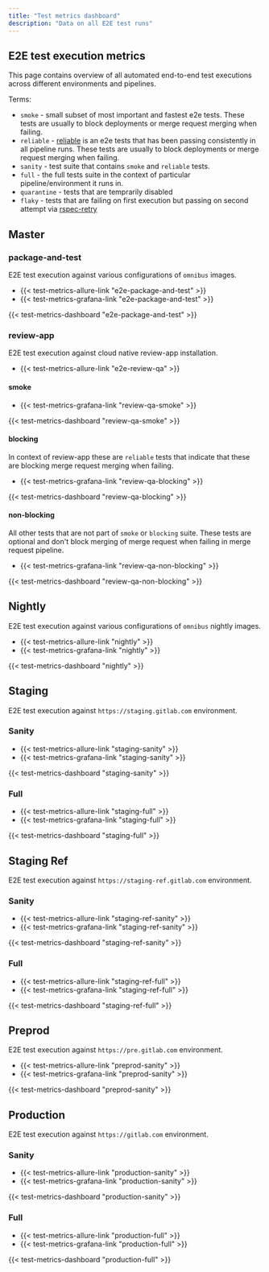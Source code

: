```yaml
---
title: "Test metrics dashboard"
description: "Data on all E2E test runs"
---
```


## E2E test execution metrics


This page contains overview of all automated end-to-end test executions across different environments and pipelines.

Terms:

- `smoke` - small subset of most important and fastest e2e tests. These tests are usually to block deployments or merge request merging when failing.
- `reliable` - [reliable](/handbook/engineering/infrastructure/test-platform/reliable-tests/) is an e2e tests that has been passing consistently in all pipeline runs.
These tests are usually to block deployments or merge request merging when failing.
- `sanity` - test suite that contains `smoke` and `reliable` tests.
- `full` - the full tests suite in the context of particular pipeline/environment it runs in.
- `quarantine` - tests that are temprarily disabled
- `flaky` - tests that are failing on first execution but passing on second attempt via [rspec-retry](https://github.com/NoRedInk/rspec-retry)

## Master

### package-and-test

E2E test execution against various configurations of `omnibus` images.

- {{< test-metrics-allure-link "e2e-package-and-test" >}}
- {{< test-metrics-grafana-link "e2e-package-and-test" >}}

{{< test-metrics-dashboard "e2e-package-and-test" >}}

### review-app

E2E test execution against cloud native review-app installation.

- {{< test-metrics-allure-link "e2e-review-qa" >}}

#### smoke

- {{< test-metrics-grafana-link "review-qa-smoke" >}}

{{< test-metrics-dashboard "review-qa-smoke" >}}

#### blocking

In context of review-app these are `reliable` tests that indicate that these are blocking merge request merging when failing.

- {{< test-metrics-grafana-link "review-qa-blocking" >}}

{{< test-metrics-dashboard "review-qa-blocking" >}}

#### non-blocking

All other tests that are not part of `smoke` or `blocking` suite. These tests are optional and don't block merging of merge request when
failing in merge request pipeline.

- {{< test-metrics-grafana-link "review-qa-non-blocking" >}}

{{< test-metrics-dashboard "review-qa-non-blocking" >}}

## Nightly

E2E test execution against various configurations of `omnibus` nightly images.

- {{< test-metrics-allure-link "nightly" >}}
- {{< test-metrics-grafana-link "nightly" >}}

{{< test-metrics-dashboard "nightly" >}}

## Staging

E2E test execution against `https://staging.gitlab.com` environment.

### Sanity

- {{< test-metrics-allure-link "staging-sanity" >}}
- {{< test-metrics-grafana-link "staging-sanity" >}}

{{< test-metrics-dashboard "staging-sanity" >}}

### Full

- {{< test-metrics-allure-link "staging-full" >}}
- {{< test-metrics-grafana-link "staging-full" >}}

{{< test-metrics-dashboard "staging-full" >}}

## Staging Ref

E2E test execution against `https://staging-ref.gitlab.com` environment.

### Sanity

- {{< test-metrics-allure-link "staging-ref-sanity" >}}
- {{< test-metrics-grafana-link "staging-ref-sanity" >}}

{{< test-metrics-dashboard "staging-ref-sanity" >}}

### Full

- {{< test-metrics-allure-link "staging-ref-full" >}}
- {{< test-metrics-grafana-link "staging-ref-full" >}}

{{< test-metrics-dashboard "staging-ref-full" >}}

## Preprod

E2E test execution against `https://pre.gitlab.com` environment.

- {{< test-metrics-allure-link "preprod-sanity" >}}
- {{< test-metrics-grafana-link "preprod-sanity" >}}

{{< test-metrics-dashboard "preprod-sanity" >}}

## Production

E2E test execution against `https://gitlab.com` environment.

### Sanity

- {{< test-metrics-allure-link "production-sanity" >}}
- {{< test-metrics-grafana-link "production-sanity" >}}

{{< test-metrics-dashboard "production-sanity" >}}

### Full

- {{< test-metrics-allure-link "production-full" >}}
- {{< test-metrics-grafana-link "production-full" >}}

{{< test-metrics-dashboard "production-full" >}}
